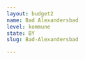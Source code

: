 ```yaml
---
layout: budget2
name: Bad Alexandersbad
level: kommune
state: BY
slug: Bad-Alexandersbad

---
```



